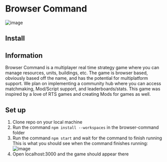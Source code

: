 # Browser Command
![image](https://user-images.githubusercontent.com/54562440/144364641-56e73f49-9daa-4909-af74-961c8ff2ea20.png)

## Install

## Information
Browser Command is a multiplayer real time strategy game where you can manage resources, units, buildings, etc. The game is browser based, obviously based off the name, and has the potential for multiplatform support. We plan on implementing a community hub where you can access matchmaking, Mod/Script support, and leaderboards/stats. This game was inspired by a love of RTS games and creating Mods for games as well.

## Set up

1. Clone repo on your local machine
2. Run the command ```npm install --workspaces``` in the browser-command folder
3. Run the command ```npm start``` and wait for the command to finish running
This is what you should see when the command finishes running: ![image](https://user-images.githubusercontent.com/54562440/144363834-abe636b7-c02a-4aa1-a873-ab6b98327498.png)
4. Open localhost:3000 and the game should appear there
